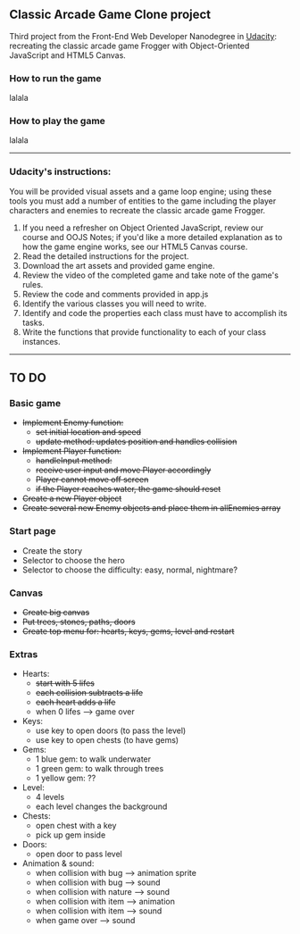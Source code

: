 ## Classic Arcade Game Clone project

Third project from the Front-End Web Developer Nanodegree in <a href="https://www.udacity.com" target="_blank">Udacity</a>:
<br>
recreating the classic arcade game Frogger with Object-Oriented JavaScript and HTML5 Canvas.

### How to run the game

lalala

### How to play the game

lalala

----------------------

### Udacity's instructions:

You will be provided visual assets and a game loop engine; using these tools you must add a number of entities to the game including the player characters and enemies to recreate the classic arcade game Frogger.

1. If you need a refresher on Object Oriented JavaScript, review our course and OOJS Notes; if you'd like a more detailed explanation as to how the game engine works, see our HTML5 Canvas course.
2. Read the detailed instructions for the project.
3. Download the art assets and provided game engine.
4. Review the video of the completed game and take note of the game's rules.
5. Review the code and comments provided in app.js
6. Identify the various classes you will need to write.
7. Identify and code the properties each class must have to accomplish its tasks.
8. Write the functions that provide functionality to each of your class instances.
 
-----------------------------------

## TO DO
 
### Basic game 
- ~~Implement Enemy function:~~ 
  - ~~set initial location and speed~~
  - ~~update method: updates position and handles collision~~
- ~~Implement Player function:~~
  - ~~handleInput method:~~
  - ~~receive user input and move Player accordingly~~
  - ~~Player cannot move off screen~~
  - ~~if the Player reaches water, the game should reset~~
 - ~~Create a new Player object~~
 - ~~Create several new Enemy objects and place them in allEnemies array~~
 
### Start page
- Create the story
- Selector to choose the hero
- Selector to choose the difficulty: easy, normal, nightmare? 
 
### Canvas
- ~~Create big canvas~~
- ~~Put trees, stones, paths, doors~~
- ~~Create top menu for: hearts, keys, gems, level and restart~~

### Extras
- Hearts: 
  - ~~start with 5 lifes~~
  - ~~each collision subtracts a life~~
  - ~~each heart adds a life~~
  - when 0 lifes --> game over
- Keys: 
  - use key to open doors (to pass the level) 
  - use key to open chests (to have gems)
- Gems:
  - 1 blue gem: to walk underwater 
  - 1 green gem: to walk through trees
  - 1 yellow gem: ??
- Level: 
  - 4 levels 
  - each level changes the background
- Chests: 
  - open chest with a key
  - pick up gem inside 
- Doors:
  - open door to pass level
- Animation & sound:
  - when collision with bug --> animation sprite
  - when collision with bug --> sound
  - when collision with nature --> sound
  - when collision with item --> animation
  - when collision with item --> sound
  - when game over --> sound
